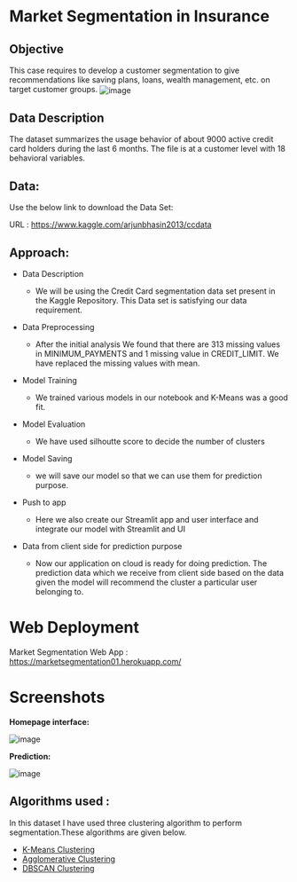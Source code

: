 
# Market Segmentation in Insurance



## Objective
This case requires to develop a customer segmentation to give recommendations like saving plans, loans, wealth management, etc. on target customer groups.
<img align="center" src="https://user-images.githubusercontent.com/34673684/137431219-a5d99ac4-ce63-4435-8a49-4e19b09d0a07.png" alt="image">

## Data Description

The dataset summarizes the usage behavior of about 9000 active credit card holders during the last 6 months. The file is at a customer level with 18 behavioral variables.

## Data:

Use the below link to download the Data Set:

URL : https://www.kaggle.com/arjunbhasin2013/ccdata

## Approach:
* Data Description
  * We will be using the Credit Card segmentation data set present in the Kaggle Repository. This Data set is satisfying our data requirement. 

* Data Preprocessing
  * After the initial analysis We found that there are 313 missing values in MINIMUM_PAYMENTS and 1 missing value in CREDIT_LIMIT. We have replaced the missing values with mean.
  
* Model Training
  * We trained various models in our notebook and K-Means was a good fit.

* Model Evaluation
  * We have used silhoutte score to decide the number of clusters

* Model Saving
  * we will save our model so that we can use them for prediction purpose.

* Push to app
  * Here we also create our Streamlit app and user interface and integrate our model with Streamlit and UI

* Data from client side for prediction purpose
  * Now our application on cloud is ready for doing prediction. The prediction data which we receive from client side based on the data given the model will recommend the cluster a particular user belonging to.

 Web Deployment
 ===================================
Market Segmentation Web App : https://marketsegmentation01.herokuapp.com/

Screenshots
====================================
**Homepage interface:**

![image](https://user-images.githubusercontent.com/92853376/152312227-bf8d75e1-5169-4669-af01-a46c3a58fcf7.png)

**Prediction:**

![image](https://user-images.githubusercontent.com/92853376/152312323-0e664ff4-e5ab-48f1-a94d-f190ae6d9ad8.png)


## Algorithms used :
In this dataset I have used three clustering algorithm to perform segmentation.These algorithms are given below.
- [K-Means Clustering](https://en.wikipedia.org/wiki/K-means_clustering)
- [Agglomerative Clustering](https://scikit-learn.org/stable/modules/generated/sklearn.cluster.AgglomerativeClustering.html)
- [DBSCAN Clustering](https://scikit-learn.org/stable/modules/generated/sklearn.cluster.DBSCAN.html)


